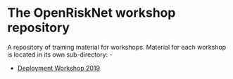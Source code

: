 # The OpenRiskNet workshop repository
A repository of training material for workshops. Material for each
workshop is located in its own sub-directory: -

-   [Deployment Workshop 2019](wp2-deployment-workshop-2019/README.md)
